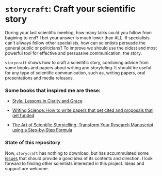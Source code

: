 # `storycraft`: Craft your scientific story

During your last scientific meeting, how many talks could you follow from bagining to end? I bet your answer is much lower than ALL. If specialists can't allways follow other specialists, how can scientists persuade the general public or politicians? To improve we should use the oldest and most powerful tool for effective and persuasive communication, the story.

`storycraft` shows how to craft a scientific story, combining advice from some books and papers about writing and storyteling. It should be useful for any type of scientific communication, such as, writing papers, oral presentations and media releases.

### Some books that inspired me are these:

- [Style: Lessons in Clarity and Grace](https://www.dropbox.com/s/2r7q3g3f0j7cw1v/Style%20Lessons%20in%20Clarity%20and%20Grace%20%2811th%20Edition%29.pdf?dl=0)

- [Writing Science: How to write papers that get cited and proposals that get funded](https://www.dropbox.com/s/1f33njoshllujd8/Writing_science_Schimel_2012.pdf?dl=0)

- [The Art of Scientific Storytelling: Transform Your Research Manuscript using a Step-by-Step Formula](https://www.amazon.com/Art-Scientific-Storytelling-Step-Step/dp/0615821995)

### State of this repository

Now, `storycraft` has nothing to download, but has accummulated some [issues](https://github.com/maurolepore/write/issues) that should provide a good idea of its contents and direction. I look forward to finding other scientists interested in this project. Ideas and support are welcome.


